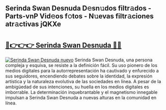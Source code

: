 ## Serinda Swan Desnuda D𝚎sn𝚞dos filtr𝚊dos - Parts-vnP Vid𝚎os f𝚘tos - N𝚞evas filtr𝚊ciones atr𝚊ctivas jQKXe

# <h2><a href="http://mbd8le.tromn.icu/?c=Serinda+Swan+Desnuda">🔗👉👉👉 Serinda Swan Desnuda 🔗🔗</a></h2>

[![Serinda Swan Desnuda nuevo](https://i.imgur.com/pEAQMta.gif)](http://mbd8le.tromn.icu/?c=Serinda+Swan+Desnuda)
Serinda Swan Desnuda, una persona compleja y esquiva, se resiste a la definición fácil. Su uso pionero de los medios digitales para la autorrepresentación ha cautivado y enfurecido a sus seguidores, encendiendo debates sobre la identidad, la expresión artística y la naturaleza evolutiva de las sociedades en línea. A pesar de la ambigüedad de sus intenciones, su huella en los medios digitales es imborrable. La determinación inquebrantable y el magnetismo innegable impulsan a Serinda Swan Desnuda a nuevas alturas en la comunidad en línea.

